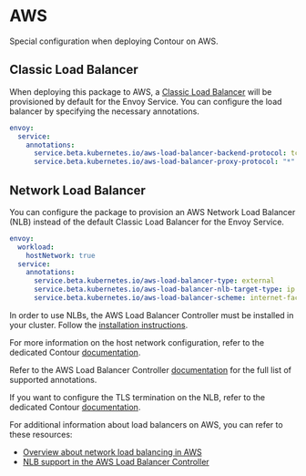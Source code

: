 # AWS

Special configuration when deploying Contour on AWS.

## Classic Load Balancer

When deploying this package to AWS, a [Classic Load Balancer](https://docs.aws.amazon.com/elasticloadbalancing/latest/classic/introduction.html) will be provisioned by default for the Envoy Service. You can configure the load balancer by specifying the necessary annotations.

```yaml
envoy:
  service:
    annotations:
      service.beta.kubernetes.io/aws-load-balancer-backend-protocol: tcp
      service.beta.kubernetes.io/aws-load-balancer-proxy-protocol: "*"
```

## Network Load Balancer

You can configure the package to provision an AWS Network Load Balancer (NLB) instead of the default Classic Load Balancer for the Envoy Service.

```yaml
envoy:
  workload:
    hostNetwork: true
  service:
    annotations:
      service.beta.kubernetes.io/aws-load-balancer-type: external
      service.beta.kubernetes.io/aws-load-balancer-nlb-target-type: ip
      service.beta.kubernetes.io/aws-load-balancer-scheme: internet-facing
```

In order to use NLBs, the AWS Load Balancer Controller must be installed in your cluster. Follow the [installation instructions](https://docs.aws.amazon.com/eks/latest/userguide/aws-load-balancer-controller.html).

For more information on the host network configuration, refer to the dedicated Contour [documentation](https://projectcontour.io/docs/latest/deploy-options/#host-networking).

Refer to the AWS Load Balancer Controller [documentation](https://kubernetes-sigs.github.io/aws-load-balancer-controller/v2.5/guide/service/annotations/) for the full list of supported annotations.

If you want to configure the TLS termination on the NLB, refer to the dedicated Contour [documentation](https://projectcontour.io/docs/latest/guides/deploy-aws-tls-nlb/).

For additional information about load balancers on AWS, you can refer to these resources:

* [Overview about network load balancing in AWS](https://docs.aws.amazon.com/eks/latest/userguide/network-load-balancing.html)
* [NLB support in the AWS Load Balancer Controller](https://kubernetes-sigs.github.io/aws-load-balancer-controller/v2.5/guide/service/nlb/)
